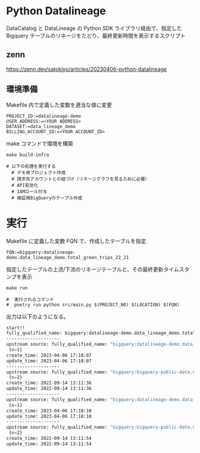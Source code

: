 # Python Datalineage

DataCatalog と DataLineage の Python SDK ライブラリ経由で、指定した Bigquery テーブルのリネージをたどり、最終更新時間を表示するスクリプト

## zenn

https://zenn.dev/satokiyo/articles/20230406-python-datalineage

## 環境準備

Makefile 内で定義した変数を適当な値に変更

```makefile:Makefile
PROJECT_ID:=datalineage-demo
USER_ADDRESS:=<YOUR ADDRESS>
DATASET:=data_lineage_demo
BILLING_ACCOUNT_ID:=<YOUR ACCOUNT_ID>
```

make コマンドで環境を構築

```bash:bash
make build-infra

# 以下の処理を実行する
  # デモ用プロジェクト作成
  # 請求先アカウントとの紐づけ（リネージグラフを見るために必要）
  # API有効化
  # IAMロール付与
  # 検証用BigQueryのテーブル作成
```

# 実行

Makefile に定義した変数 FQN で、作成したテーブルを指定

```makefile:Makefile
FQN:=bigquery:datalineage-demo.data_lineage_demo.total_green_trips_22_21
```

指定したテーブルの上流/下流のリネージテーブルと、その最終更新タイムスタンプを表示

```bash:bash
make run

#  実行されるコマンド
#  poetry run python src/main.py $(PROJECT_NO) $(LOCATION) $(FQN)
```

出力は以下のようになる。

```bash
start!!
fully_qualified_name: bigquery:datalineage-demo.data_lineage_demo.total_green_trips_22_21
--------------------
upstream source: fully_qualified_name: "bigquery:datalineage-demo.data_lineage_demo.tlc_green_trips_2021"
 (n=1)
create_time: 2023-04-06 17:18:07
update_time: 2023-04-06 17:18:07
--------------------
upstream source: fully_qualified_name: "bigquery:bigquery-public-data.new_york_taxi_trips.tlc_green_trips_2021"
 (n=2)
create_time: 2022-09-14 13:11:36
update_time: 2022-09-14 13:11:36
--------------------
upstream source: fully_qualified_name: "bigquery:datalineage-demo.data_lineage_demo.tlc_green_trips_2022"
 (n=1)
create_time: 2023-04-06 17:18:10
update_time: 2023-04-06 17:18:10
--------------------
upstream source: fully_qualified_name: "bigquery:bigquery-public-data.new_york_taxi_trips.tlc_green_trips_2022"
 (n=2)
create_time: 2022-09-14 13:11:54
update_time: 2022-09-14 13:11:54
```
